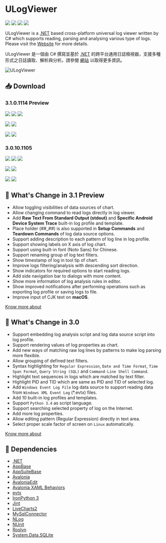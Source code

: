 # ULogViewer 
[![](https://img.shields.io/github/release-date-pre/carina-studio/ULogViewer?style=flat)](https://github.com/carina-studio/ULogViewer/releases/tag/3.0.10.1105) ![](https://img.shields.io/github/downloads/carina-studio/ULogViewer/total) [![](https://img.shields.io/github/last-commit/carina-studio/ULogViewer?style=flat)](https://github.com/carina-studio/ULogViewer/commits/master) [![](https://img.shields.io/github/license/carina-studio/ULogViewer?style=flat)](https://github.com/carina-studio/ULogViewer/blob/master/LICENSE)

ULogViewer is a [.NET](https://dotnet.microsoft.com/) based cross-platform universal log viewer written by C# which supports reading, parsing and analysing various type of logs. Please visit the [Website](https://carinastudio.azurewebsites.net/ULogViewer/) for more details.

ULogViewer 是一個由 C# 撰寫並基於 [.NET](https://dotnet.microsoft.com/) 的跨平台通用日誌檢視器，支援多種形式之日誌讀取、解析與分析。請參閱 [網站](https://carinastudio.azurewebsites.net/ULogViewer/) 以取得更多資訊。

<img alt="ULogViewer" src="https://carinastudio.azurewebsites.net/ULogViewer/Banner.png"/>

## 📥 Download

### 3.1.0.1114 Preview
[![](https://img.shields.io/badge/Windows-x64-blue?style=flat-square&logo=windows&logoColor=fff)](https://github.com/carina-studio/ULogViewer/releases/download/3.1.0.1114/ULogViewer-3.1.0.1114-win-x64.zip)
[![](https://img.shields.io/badge/Windows-arm64-blue?style=flat-square&logo=windows&logoColor=fff)](https://github.com/carina-studio/ULogViewer/releases/download/3.1.0.1114/ULogViewer-3.1.0.1114-win-arm64.zip)
[![](https://img.shields.io/badge/Windows-x86-blue?style=flat-square&logo=windows&logoColor=fff)](https://github.com/carina-studio/ULogViewer/releases/download/3.1.0.1114/ULogViewer-3.1.0.1114-win-x86.zip)

[![](https://img.shields.io/badge/macOS-arm64%20(M1/M2/M3)-blueviolet?style=flat-square&logo=apple&logoColor=fff)](https://github.com/carina-studio/ULogViewer/releases/download/3.1.0.1114/ULogViewer-3.1.0.1114-osx-arm64.zip)
[![](https://img.shields.io/badge/macOS-x64-blueviolet?style=flat-square&logo=apple&logoColor=fff)](https://github.com/carina-studio/ULogViewer/releases/download/3.1.0.1114/ULogViewer-3.1.0.1114-osx-x64.zip)

[![](https://img.shields.io/badge/Linux-x64-orange?style=flat-square&logo=linux&logoColor=fff)](https://github.com/carina-studio/ULogViewer/releases/download/3.1.0.1114/ULogViewer-3.1.0.1114-linux-x64.zip)
[![](https://img.shields.io/badge/Linux-arm64-orange?style=flat-square&logo=linux&logoColor=fff)](https://github.com/carina-studio/ULogViewer/releases/download/3.1.0.1114/ULogViewer-3.1.0.1114-linux-arm64.zip)

### 3.0.10.1105
[![](https://img.shields.io/badge/Windows-x64-blue?style=flat-square&logo=windows&logoColor=fff)](https://github.com/carina-studio/ULogViewer/releases/download/3.0.10.1105/ULogViewer-3.0.10.1105-win-x64.zip)
[![](https://img.shields.io/badge/Windows-arm64-blue?style=flat-square&logo=windows&logoColor=fff)](https://github.com/carina-studio/ULogViewer/releases/download/3.0.10.1105/ULogViewer-3.0.10.1105-win-arm64.zip)
[![](https://img.shields.io/badge/Windows-x86-blue?style=flat-square&logo=windows&logoColor=fff)](https://github.com/carina-studio/ULogViewer/releases/download/3.0.10.1105/ULogViewer-3.0.10.1105-win-x86.zip)

[![](https://img.shields.io/badge/macOS-arm64%20(M1/M2/M3)-blueviolet?style=flat-square&logo=apple&logoColor=fff)](https://github.com/carina-studio/ULogViewer/releases/download/3.0.10.1105/ULogViewer-3.0.10.1105-osx-arm64.zip)
[![](https://img.shields.io/badge/macOS-x64-blueviolet?style=flat-square&logo=apple&logoColor=fff)](https://github.com/carina-studio/ULogViewer/releases/download/3.0.10.1105/ULogViewer-3.0.10.1105-osx-x64.zip)

[![](https://img.shields.io/badge/Linux-x64-orange?style=flat-square&logo=linux&logoColor=fff)](https://github.com/carina-studio/ULogViewer/releases/download/3.0.10.1105/ULogViewer-3.0.10.1105-linux-x64.zip)
[![](https://img.shields.io/badge/Linux-arm64-orange?style=flat-square&logo=linux&logoColor=fff)](https://github.com/carina-studio/ULogViewer/releases/download/3.0.10.1105/ULogViewer-3.0.10.1105-linux-arm64.zip)

## 📣 What's Change in 3.1 Preview
- Allow toggling visibilities of data sources of chart.
- Allow changing command to read logs directly in log viewer.
- Add **Raw Text From Standard Output (stdout)** and **Specific Android Device System Trace** built-in log profile and template.
- Place holder (##_##) is also supported in **Setup Commands** and **Teardown Commands** of log data source options.
- Support adding description to each pattern of log line in log profile.
- Support showing labels on X axis of log chart.
- Support using built-in font (Noto Sans) for Chinese.
- Support renaming group of log text filters.
- Show timestamp of log in tool tip of chart.
- Improve logs filtering/analysis with descending sort direction.
- Show indicators for required options to start reading logs.
- Add side navigation bar to dialogs with more content.
- Show more information of log analysis rules in editor.
- Show improved notifications after performing operations such as exporting log profile or saving logs to file.
- Improve input of CJK text on **macOS**.

[Know more about](https://carinastudio.azurewebsites.net/ULogViewer/ChangeList#PreviewChangeList)

## 📣 What's Change in 3.0
- Support embedding log analysis script and log data source script into log profile.
- Support rendering values of log properties as chart.
- Add new ways of matching raw log lines by patterns to make log parsing more flexible.
- Allow grouping of defined text filters.
- Syntax highlighting for ```Regular Expression```, ```Date and Time Format```, ```Time Span Format```, ```Query String (SQL)``` and ```Command-Line Shell Command```.
- Highlight text sequences in logs which are matched by text filter.
- Highlight PID and TID which are same as PID and TID of selected log.
- Add ```Windows Event Log File``` log data source to support reading data from ```Windows XML Event Log``` (*.evtx) files.
- Add 10 built-in log profiles and templates.
- Support ```Python 3.4``` as script language.
- Support searching selected property of log on the Internet.
- Add more log properties.
- Allow editing pattern (Regular Expression) directly in text area.
- Select proper scale factor of screen on ```Linux``` automatically.

[Know more about](https://carinastudio.azurewebsites.net/ULogViewer/ChangeList#StableChangeList)

## 🤝 Dependencies
- [.NET](https://dotnet.microsoft.com/)
- [AppBase](https://github.com/carina-studio/AppBase)
- [AppSuiteBase](https://github.com/carina-studio/AppSuiteBase)
- [Avalonia](https://github.com/AvaloniaUI/Avalonia)
- [AvaloniaEdit](https://github.com/AvaloniaUI/AvaloniaEdit)
- [Avalonia XAML Behaviors](https://github.com/wieslawsoltes/AvaloniaBehaviors)
- [evtx](https://github.com/EricZimmerman/evtx)
- [IronPython 3](https://github.com/IronLanguages/ironpython3)
- [Jint](https://github.com/sebastienros/jint)
- [LiveCharts2](https://github.com/beto-rodriguez/LiveCharts2)
- [MySqlConnector](https://github.com/mysql-net/MySqlConnector)
- [NLog](https://github.com/NLog/NLog)
- [NUnit](https://github.com/nunit/nunit)
- [Roslyn](https://github.com/dotnet/roslyn)
- [System.Data.SQLite](https://system.data.sqlite.org/)
